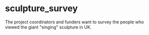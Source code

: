 # sculpture_survey
The project coordinators and funders want to survey the people who viewed the giant "singing" sculpture in UK.
